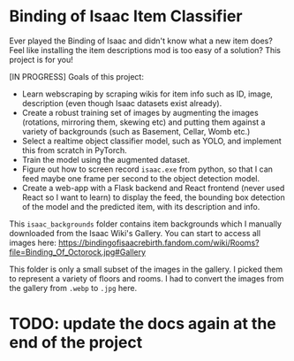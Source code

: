 # Binding of Isaac Item Classifier 
Ever played the Binding of Isaac and didn't know what a new item does? Feel like installing the item descriptions mod is too easy of a solution? This project is for you!

[IN PROGRESS] Goals of this project:
- Learn webscraping by scraping wikis for item info such as ID, image, description (even though Isaac datasets exist already).
- Create a robust training set of images by augmenting the images (rotations, mirroring them, skewing etc) and putting them against a variety of backgrounds (such as Basement, Cellar, Womb etc.)
- Select a realtime object classifier model, such as YOLO, and implement this from scratch in PyTorch.
- Train the model using the augmented dataset.
- Figure out how to screen record `isaac.exe` from python, so that I can feed maybe one frame per second to the object detection model.
- Create a web-app with a Flask backend and React frontend (never used React so I want to learn) to display the feed, the bounding box detection of the model and the predicted item, with its description and info.

This `isaac_backgrounds` folder contains item backgrounds which I manually downloaded from the Isaac Wiki's Gallery. You can start to access all images here: https://bindingofisaacrebirth.fandom.com/wiki/Rooms?file=Binding_Of_Octorock.jpg#Gallery

This folder is only a small subset of the images in the gallery. I picked them to represent a variety of floors and rooms. I had to convert the images from the gallery from `.webp` to `.jpg` here.

# TODO: update the docs again at the end of the project
